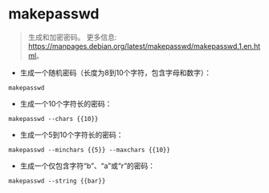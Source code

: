 # makepasswd

> 生成和加密密码。
> 更多信息: <https://manpages.debian.org/latest/makepasswd/makepasswd.1.en.html>。

- 生成一个随机密码（长度为8到10个字符，包含字母和数字）：

`makepasswd`

- 生成一个10个字符长的密码：

`makepasswd --chars {{10}}`

- 生成一个5到10个字符长的密码：

`makepasswd --minchars {{5}} --maxchars {{10}}`

- 生成一个仅包含字符“b”、“a”或“r”的密码：

`makepasswd --string {{bar}}`